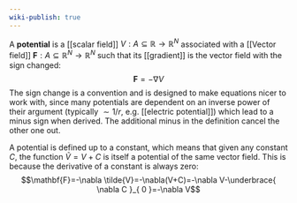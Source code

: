 ```yaml
---
wiki-publish: true
---
```

A **potential** is a [[scalar field]] $V:A\subseteq \mathbb{R}\to \mathbb{R}^{N}$ associated with a [[Vector field]] $\mathbf{F}:A\subseteq \mathbb{R}^{N}\to \mathbb{R}^{N}$ such that its [[gradient]] is the vector field with the sign changed:
$$\mathbf{F}=-\nabla V$$
The sign change is a convention and is designed to make equations nicer to work with, since many potentials are dependent on an inverse power of their argument (typically $\sim 1/r$, e.g. [[electric potential]]) which lead to a minus sign when derived. The additional minus in the definition cancel the other one out.

A potential is defined up to a constant, which means that given any constant $C$, the function $\tilde{V}=V+C$ is itself a potential of the same vector field. This is because the derivative of a constant is always zero:
$$\mathbf{F}=-\nabla \tilde{V}=-\nabla(V+C)=-\nabla V-\underbrace{ \nabla C }_{ 0 }=-\nabla V$$
